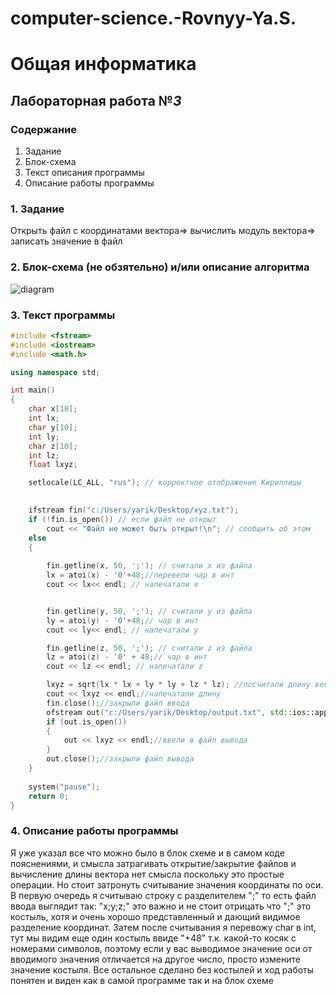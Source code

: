 # computer-science.-Rovnyy-Ya.S.

# Общая информатика
## Лабораторная работа №_3_
### Содержание
1. Задание
2. Блок-схема
3. Текст описания программы
4. Описание работы программы
### 1. Задание
Открыть файл с координатами вектора=> вычислить модуль вектора=> записать значение в файл

### 2. Блок-схема (не обзятельно) и/или описание алгоритма
![diagram](https://user-images.githubusercontent.com/75192437/172940026-d01118b9-f44b-437b-a724-fcf378147c76.png)

### 3. Текст программы

```c++
#include <fstream>
#include <iostream>
#include <math.h> 

using namespace std;

int main()
{
	char x[10];
	int lx;
	char y[10];
	int ly;
	char z[10];
	int lz;
    float lxyz;

    setlocale(LC_ALL, "rus"); // корректное отображение Кириллицы

    
    ifstream fin("c:/Users/yarik/Desktop/xyz.txt");
    if (!fin.is_open()) // если файл не открыт
        cout << "Файл не может быть открыт!\n"; // сообщить об этом
    else
    {
    
        fin.getline(x, 50, ';'); // считали x из файла
        lx = atoi(x) - '0'+48;//перевели чар в инт
        cout << lx<< endl; // напечатали x


        fin.getline(y, 50, ';'); // считали y из файла
        ly = atoi(y) - '0'+48;// чар в инт
        cout << ly<< endl; // напечатали y

        fin.getline(z, 50, ';'); // считали z из файла
        lz = atoi(z) - '0' + 48;// чар в инт
        cout << lz << endl; // напечатали z 

        lxyz = sqrt(lx * lx + ly * ly + lz * lz); //посчитали длину вектора
        cout << lxyz << endl;//напечатали длину
        fin.close();//закрыли файл ввода
        ofstream out("c:/Users/yarik/Desktop/output.txt", std::ios::app);//открыли файл вывода
        if (out.is_open())
        {
            out << lxyz << endl;//ввели в файл вывода
        }
        out.close();//закрыли файл вывода
	}
    
    system("pause");
    return 0;
}
```
### 4. Описание работы программы
Я уже указал все что можно было в блок схеме и в самом коде пояснениями, и смысла затрагивать открытие/закрытие файлов и вычисление длины вектора нет смысла поскольку это простые операции. Но стоит затронуть считывание значения координаты по оси. В первую очередь я считываю строку с разделителем ";" то есть файл ввода выглядит так: "x;y;z;" это важно и не стоит отрицать что ";" это костыль, хотя и очень хорошо представленный и дающий видимое разделение координат. Затем после считывания я перевожу char в int, тут мы видим еще один костыль ввиде "+48" т.к. какой-то косяк с номерами символов, поэтому если у вас выводимое значение оси от вводимого значения отличается на другое число, просто измените значение костыля. Все остальное сделано без костылей и ход работы понятен и виден как в самой программе так и на блок схеме

